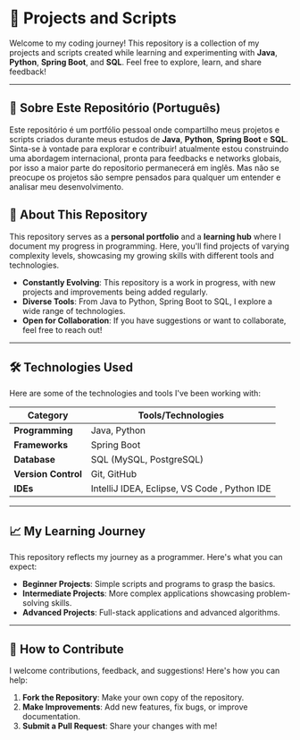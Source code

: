 # 🚀 Projects and Scripts

Welcome to my coding journey! This repository is a collection of my projects and scripts created while learning and experimenting with **Java**, **Python**, **Spring Boot**, and **SQL**. Feel free to explore, learn, and share feedback!

---
## 🌟 Sobre Este Repositório (Português)

Este repositório é um portfólio pessoal onde compartilho meus projetos e scripts criados durante meus estudos de **Java**, **Python**, **Spring Boot** e **SQL**. Sinta-se à vontade para explorar e contribuir! atualmente estou construindo uma abordagem internacional, pronta para feedbacks e networks globais, por isso a maior parte do repositorio permanecerá em inglês. Mas não se preocupe os projetos são sempre pensados para qualquer um entender e analisar meu desenvolvimento.

## 🌟 About This Repository

This repository serves as a **personal portfolio** and a **learning hub** where I document my progress in programming. Here, you'll find projects of varying complexity levels, showcasing my growing skills with different tools and technologies.

- **Constantly Evolving**: This repository is a work in progress, with new projects and improvements being added regularly.
- **Diverse Tools**: From Java to Python, Spring Boot to SQL, I explore a wide range of technologies.
- **Open for Collaboration**: If you have suggestions or want to collaborate, feel free to reach out!

---

## 🛠️ Technologies Used

Here are some of the technologies and tools I've been working with:

| **Category**       | **Tools/Technologies**                          |
|---------------------|------------------------------------------------|
| **Programming**     | Java, Python                                   |
| **Frameworks**      | Spring Boot                                    |
| **Database**        | SQL (MySQL, PostgreSQL)                        |
| **Version Control** | Git, GitHub                                    |
| **IDEs**            | IntelliJ IDEA, Eclipse, VS Code , Python IDE               |

---


## 📈 My Learning Journey

This repository reflects my journey as a programmer. Here's what you can expect:
- **Beginner Projects**: Simple scripts and programs to grasp the basics.
- **Intermediate Projects**: More complex applications showcasing problem-solving skills.
- **Advanced Projects**: Full-stack applications and advanced algorithms.

---

## 🤝 How to Contribute

I welcome contributions, feedback, and suggestions! Here's how you can help:
1. **Fork the Repository**: Make your own copy of the repository.
2. **Make Improvements**: Add new features, fix bugs, or improve documentation.
3. **Submit a Pull Request**: Share your changes with me!


